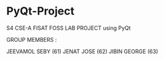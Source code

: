 # PyQt-Project
S4 CSE-A FISAT FOSS LAB PROJECT using PyQt


GROUP MEMBERS :

JEEVAMOL SEBY (61)
JENAT JOSE    (62)
JIBIN GEORGE  (63)
